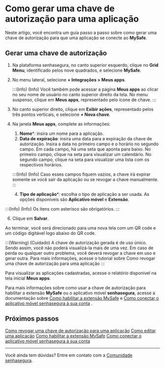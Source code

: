 # Como gerar uma chave de autorização para uma aplicação

Neste artigo, você encontra um guia passo a passo sobre como gerar uma chave de autorização para que uma aplicação se conecte ao **MySafe**.

## Gerar uma chave de autorização

1. Na plataforma senhasegura, no canto superior esquerdo, clique no **Grid Menu**, identificado pelos nove quadrados, e selecione **MySafe**.
2. No menu lateral, selecione **+ Integrações > Meus apps**.

    
    :::(Info) (Info)
    Você também pode acessar a página **Meus apps** ao clicar no seu nome de usuário no canto superior direito da tela. No menu suspenso, clique em **Meus apps**, representado pelo ícone de chave.
    :::
3. No canto superior direito, clique em **Exibir ações**, representado pelos três pontos verticais, e selecione  **+ Nova chave**.
4. Na janela **Meus apps**, complete as informações:
    1. **Nome***: insira um nome para a aplicação.
    2. **Data de expiração**: insira uma data para a expiração da chave de autorização. Insira a data no primeiro campo e o horário no segundo campo. Em cada campo, há uma seta que aponta para baixo. No primeiro campo, clique na seta para visualizar um calendário. No segundo campo, clique na seta para visualizar uma lista com os respectivos horários. 
        
    :::(Info) (Info)
    Caso esses campos fiquem vazios, a chave irá expirar somente se você sair da aplicação ou se revogar a chave manualmente.
    :::

    4. **Tipo de aplicação***: escolha o tipo de aplicação a ser usada. As opções disponíveis são **Aplicativo móvel** e **Extensão**.
 
 
:::(Info) (Info)
Os itens com asterisco são obrigatórios.
:::

6. Clique em **Salvar**.

Ao terminar, você será direcionado para uma nova tela com um QR code e um código digitável logo abaixo do QR code. 

:::(Warning) (Cuidado)
A chave de autorização gerada é de uso único. Sendo assim, você não poderá visualizá-la mais de uma vez.
Em caso de perda ou qualquer outro problema, você deverá revogar a chave em uso e gerar outra. Para mais informações, acesse o tutorial sobre Como revogar uma chave de autorização para uma aplicação
:::

Para visualizar as aplicações cadastradas, acesse o relatório disponível na tela inicial **Meus apps**.

Para mais informações sobre como usar a chave de autorização para habilitar a extensão **MySafe** ou o aplicativo móvel **senhasegura**, acesse a documentação sobre [Como habilitar a extensão MySafe](/v3-32/docs/pt/mysafe-extension-enable) e [Como conectar o aplicativo móvel senhasegura à sua conta](/v3-32/docs/pt/senhasegura-mobile-app-how-to-connect-the-senhasegura-app)
.

## **Próximos passos**


[Como revogar uma chave de autorização para uma aplicação](/v3-32/docs/pt/mysafe-myapps-how-to-revoke-an-authorization-key)
[Como editar uma aplicação](/v3-32/docs/pt/mysafe-myapps-how-to-edit-an-application)
[Como habilitar a extensão MySafe](/v3-32/docs/pt/mysafe-extension-enable)
[Como conectar o aplicativo móvel senhasegura à sua conta](/v3-32/docs/pt/senhasegura-mobile-app-how-to-connect-the-senhasegura-app)

* * *

Você ainda tem dúvidas? Entre em contato com a [Comunidade senhasegura](https://community.senhasegura.io/).


        
        
